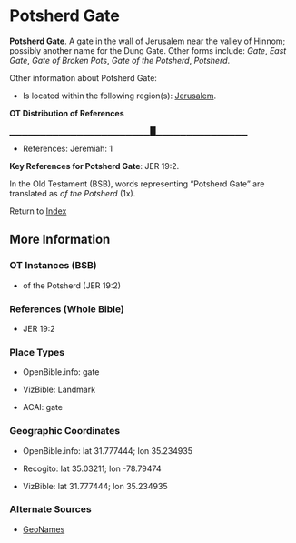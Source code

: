 # Potsherd Gate
**Potsherd Gate**. 
A gate in the wall of Jerusalem near the valley of Hinnom; possibly another name for the Dung Gate. 
Other forms include: 
*Gate*, *East Gate*, *Gate of Broken Pots*, *Gate of the Potsherd*, *Potsherd*. 




Other information about Potsherd Gate:


* Is located within the following region(s): 
[Jerusalem](Jerusalem.md). 


**OT Distribution of References**

▁▁▁▁▁▁▁▁▁▁▁▁▁▁▁▁▁▁▁▁▁▁▁█▁▁▁▁▁▁▁▁▁▁▁▁▁▁▁
* References: Jeremiah: 1



**Key References for Potsherd Gate**: 
JER 19:2. 


In the Old Testament (BSB), words representing “Potsherd Gate” are translated as 
*of the Potsherd* (1x). 




Return to [Index](00-Index.md)

## More Information

### OT Instances (BSB)

* of the Potsherd (JER 19:2)



### References (Whole Bible)

* JER 19:2


### Place Types

* OpenBible.info: gate

* VizBible: Landmark

* ACAI: gate



### Geographic Coordinates

* OpenBible.info: lat 31.777444; lon 35.234935

* Recogito: lat 35.03211; lon -78.79474

* VizBible: lat 31.777444; lon 35.234935



### Alternate Sources

* [GeoNames](http://sws.geonames.org/4496582)



